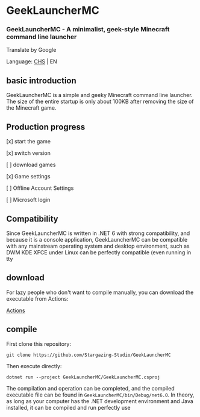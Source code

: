 # GeekLauncherMC
### GeekLauncherMC - A minimalist, geek-style Minecraft command line launcher

Translate by Google

Language: [CHS](README.md) | EN

## basic introduction
GeekLauncherMC is a simple and geeky Minecraft command line launcher. The size of the entire startup is only about 100KB after removing the size of the Minecraft game.

## Production progress

[x] start the game

[x] switch version

[  ] download games

[x] Game settings

[ ] Offline Account Settings

[ ] Microsoft login

## Compatibility
Since GeekLauncherMC is written in .NET 6 with strong compatibility, and because it is a console application, GeekLauncherMC can be compatible with any mainstream operating system and desktop environment, such as DWM KDE XFCE under Linux can be perfectly compatible (even running in tty

## download

For lazy people who don't want to compile manually, you can download the executable from Actions:

[Actions](https://github.com/Stargazing-Studio/GeekLauncherMC/actions)


## compile
First clone this repository:

`git clone https://github.com/Stargazing-Studio/GeekLauncherMC`

Then execute directly:

`dotnet run --project GeekLauncherMC/GeekLauncherMC.csproj`

The compilation and operation can be completed, and the compiled executable file can be found in `GeekLauncherMC/bin/Debug/net6.0`. In theory, as long as your computer has the .NET development environment and Java installed, it can be compiled and run perfectly use